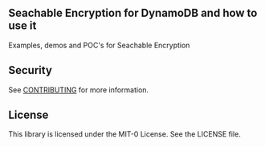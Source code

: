## Seachable Encryption for DynamoDB and how to use it

Examples, demos and POC's for Seachable Encryption

## Security

See [CONTRIBUTING](CONTRIBUTING.md#security-issue-notifications) for more information.

## License

This library is licensed under the MIT-0 License. See the LICENSE file.

